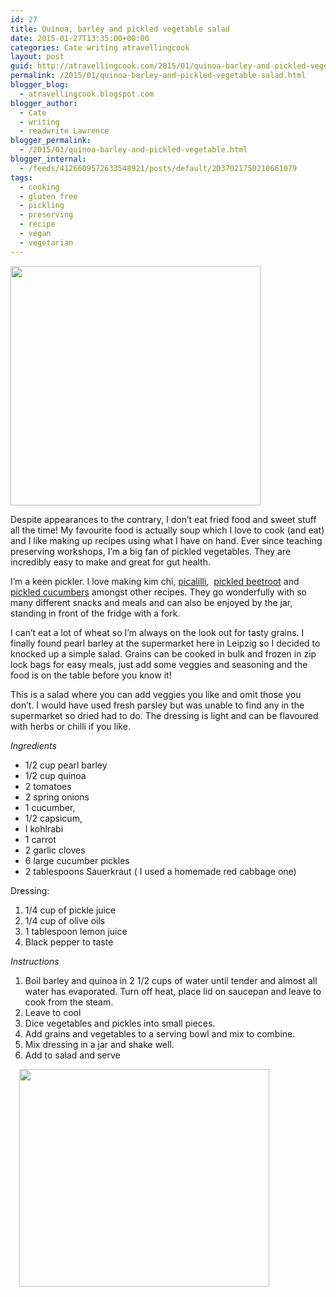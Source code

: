 ```yaml
---
id: 27
title: Quinoa, barley and pickled vegetable salad
date: 2015-01-27T13:35:00+00:00
categories: Cate writing atravellingcook
layout: post
guid: http://atravellingcook.com/2015/01/quinoa-barley-and-pickled-vegetable-salad.html
permalink: /2015/01/quinoa-barley-and-pickled-vegetable-salad.html
blogger_blog:
  - atravellingcook.blogspot.com
blogger_author:
  - Cate
  - writing
  - readwrite Lawrence
blogger_permalink:
  - /2015/01/quinoa-barley-and-pickled-vegetable.html
blogger_internal:
  - /feeds/4126609572633548921/posts/default/2037021750210661079
tags:
  - cooking
  - gluten free
  - pickling
  - preserving
  - recipe
  - vegan
  - vegetarian
---
```


  <a  href="http://3.bp.blogspot.com/-CIZ9ZlpD_uM/VMeG_LUxbUI/AAAAAAAAKjM/F80jLMhd9qs/s1600/_DSC0714.JPG"><img src="http://3.bp.blogspot.com/-CIZ9ZlpD_uM/VMeG_LUxbUI/AAAAAAAAKjM/F80jLMhd9qs/s1600/_DSC0714.JPG" alt="" width="400" height="383" border="0" /></a>





Despite appearances to the contrary, I don&#8217;t eat fried food and sweet stuff all the time! My favourite food is actually soup which I love to cook (and eat) and I like making up recipes using what I have on hand. Ever since teaching preserving workshops, I&#8217;m a big fan of pickled vegetables. They are incredibly easy to make and great for gut health.



I&#8217;m a keen pickler. I love making kim chi, [picalilli](http://atravellingcook.com/2015/01/picalilli.html),  [pickled beetroot](http://atravellingcook.com/2014/08/pickled-beetroots-and-beetroot-bread.html) and [pickled cucumbers](http://atravellingcook.com/2014/09/spicy-pickled-cucumbers.html) amongst other recipes. They go wonderfully with so many different snacks and meals and can also be enjoyed by the jar, standing in front of the fridge with a fork.

I can&#8217;t eat a lot of wheat so I&#8217;m always on the look out for tasty grains. I finally found pearl barley at the supermarket here in Leipzig so I decided to knocked up a simple salad. Grains can be cooked in bulk and frozen in zip lock bags for easy meals, just add some veggies and seasoning and the food is on the table before you know it!

This is a salad where you can add veggies you like and omit those you don&#8217;t. I would have used fresh parsley but was unable to find any in the supermarket so dried had to do. The dressing is light and can be flavoured with herbs or chilli if you like.

_Ingredients_

  * 1/2 cup pearl barley
  * 1/2 cup quinoa
  * 2 tomatoes
  * 2 spring onions
  * 1 cucumber,
  * 1/2 capsicum,
  * I kohlrabi
  * 1 carrot
  * 2 garlic cloves
  * 6 large cucumber pickles
  * 2 tablespoons Sauerkraut ( I used a homemade red cabbage one)


  Dressing: 
  
  <ol>
    <li>
      1/4 cup of pickle juice
    </li>
    <li>
      1/4 cup of olive oils
    </li>
    <li>
      1 tablespoon lemon juice
    </li>
    <li>
      Black pepper to taste
    </li>
  </ol>


_Instructions_

  1. Boil barley and quinoa in 2 1/2 cups of water until tender and almost all water has evaporated. Turn off heat, place lid on saucepan and leave to cook from the steam.
  2. Leave to cool
  3. Dice vegetables and pickles into small pieces.
  4. Add grains and vegetables to a serving bowl and mix to combine.
  5. Mix dressing in a jar and shake well.
  6. Add to salad and serve

<a style="margin-left: 1em; margin-right: 1em; text-align: center;" href="http://3.bp.blogspot.com/-w2T4pmO0hRg/VMeDtOSMCVI/AAAAAAAAKjA/iNGhyzWWSg0/s1600/_DSC0723.JPG"><img src="http://3.bp.blogspot.com/-w2T4pmO0hRg/VMeDtOSMCVI/AAAAAAAAKjA/iNGhyzWWSg0/s1600/_DSC0723.JPG" alt="" width="400" height="348" border="0" /></a>